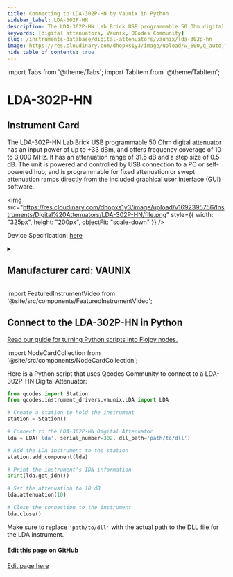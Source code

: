 ```yaml
---
title: Connecting to LDA-302P-HN by Vaunix in Python
sidebar_label: LDA-302P-HN
description: The LDA-302P-HN Lab Brick USB programmable 50 Ohm digital attenuator has an input power of up to +33 dBm, and offers frequency coverage of 10 to 3,000 MHz. It has an attenuation range of 31.5 dB and a step size of 0.5 dB. The unit is powered and controlled by USB connection to a PC or self-powered hub, and is programmable for fixed attenuation or swept attenuation ramps directly from the included graphical user interface (GUI) software.
keywords: [digital attenuators, Vaunix, QCodes Community]
slug: /instruments-database/digital-attenuators/vaunix/lda-302p-hn
image: https://res.cloudinary.com/dhopxs1y3/image/upload/w_600,q_auto,f_auto/v1692395756/Instruments/Digital%20Attenuators/LDA-302P-HN/file.jpg
hide_table_of_contents: true
---
```


import Tabs from '@theme/Tabs';
import TabItem from '@theme/TabItem';

# LDA-302P-HN

## Instrument Card

<div className="flex">

<div>

The LDA-302P-HN Lab Brick USB programmable 50 Ohm digital attenuator has an input power of up to +33 dBm, and offers frequency coverage of 10 to 3,000 MHz. It has an attenuation range of 31.5 dB and a step size of 0.5 dB. The unit is powered and controlled by USB connection to a PC or self-powered hub, and is programmable for fixed attenuation or swept attenuation ramps directly from the included graphical user interface (GUI) software.

</div>

<img src="https://res.cloudinary.com/dhopxs1y3/image/upload/v1692395756/Instruments/Digital%20Attenuators/LDA-302P-HN/file.png" style={{ width: "325px", height: "200px", objectFit: "scale-down" }} />

</div>

<div className="flex text-center">

<p>Device Specification: <a target="\_blank" href="https://vaunix.com/resources/digital%20attenuators-datasheet.pdf">here</a></p>

</div>

<details style={{ marginTop: "15px"}}>
<summary><h2>Manufacturer card: VAUNIX</h2></summary>

<img src="https://res.cloudinary.com/dhopxs1y3/image/upload/v1692125985/Instruments/Vendor%20Logos/Vaunix.png" style={{ width: "100%", height: "170px",objectFit: "scale-down" }} />

Vaunix Technology Corp. designs, manufactures, and services RF and microwave test equipment and digital radio communications products. Utilizing our deep RF and software engineering expertise, rooted in microwave radio and wireless equipment repair and testing, Vaunix developed the Lab Brick® family of electronic test products, which set a new standard for cost, size, and simplicity of wireless testing devices. Powered by a USB connection and controlled by easy-to-use, graphical-user-interface (GUI) software, Lab Bricks have been designed to meet the needs of wireless engineers and technicians who want to create flexible, customized system solutions either in the lab or in the field. We 've expanded our Lab Brick® family of electronic test products to include Attenuator Matrix solutions that double as Wireless [Handover Test Systems](https://vaunix.com/handover-test-systems/) to give our test technicians and product engineers the advanced capability to solve unique wireless _handover _testing challenges and bring affordability, functionality, reliability and simplicity to the microwave test bench.

<ul>
  <li>Headquarters: USA</li>
  <li>Yearly Revenue (millions, USD): 5.0</li>
  <li>Vendor Website: <a href="https://vaunix.com/">here</a></li>
</ul>
</details>

import FeaturedInstrumentVideo from '@site/src/components/FeaturedInstrumentVideo';

<FeaturedInstrumentVideo category='DIGITAL_ATTENUATORS' manufacturer='VAUNIX'></FeaturedInstrumentVideo>


## Connect to the LDA-302P-HN in Python

[Read our guide for turning Python scripts into Flojoy nodes.](https://docs.flojoy.ai/custom-nodes/creating-custom-node/)

import NodeCardCollection from '@site/src/components/NodeCardCollection';

<Tabs>

<TabItem value="Flojoy" label="Flojoy" className="flojoy-instrument-tabs">

<NodeCardCollection category='DIGITAL_ATTENUATORS' manufacturer='VAUNIX'></NodeCardCollection>

</TabItem>
<TabItem value="QCodes Community" label="QCodes Community">

Here is a Python script that uses Qcodes Community to connect to a LDA-302P-HN Digital Attenuator:

```python
from qcodes import Station
from qcodes.instrument_drivers.vaunix.LDA import LDA

# Create a station to hold the instrument
station = Station()

# Connect to the LDA-302P-HN Digital Attenuator
lda = LDA('lda', serial_number=302, dll_path='path/to/dll')

# Add the LDA instrument to the station
station.add_component(lda)

# Print the instrument's IDN information
print(lda.get_idn())

# Set the attenuation to 10 dB
lda.attenuation(10)

# Close the connection to the instrument
lda.close()
```

Make sure to replace `'path/to/dll'` with the actual path to the DLL file for the LDA instrument.

</TabItem>
</Tabs>
<SectionBreak />

[//]: # (Edit page on GitHub)

#### Edit this page on GitHub

[Edit page here](https://github.com/flojoy-ai/docs/blob/main/docs/instruments-database/Digital%20Attenuators/LDA-302P-HN/LDA-302P-HN.md)
